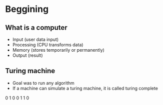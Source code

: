 # Beggining


## What is a computer
- Input (user data input)
- Processing (CPU transforms data)
- Memory (stores temporarily or permanently)
- Output (result) 

## Turing machine
- Goal was to run any algorithm
- If a machine can simulate a turing machine, it is called turing complete


 0 1 0 0 1 1 0 

 